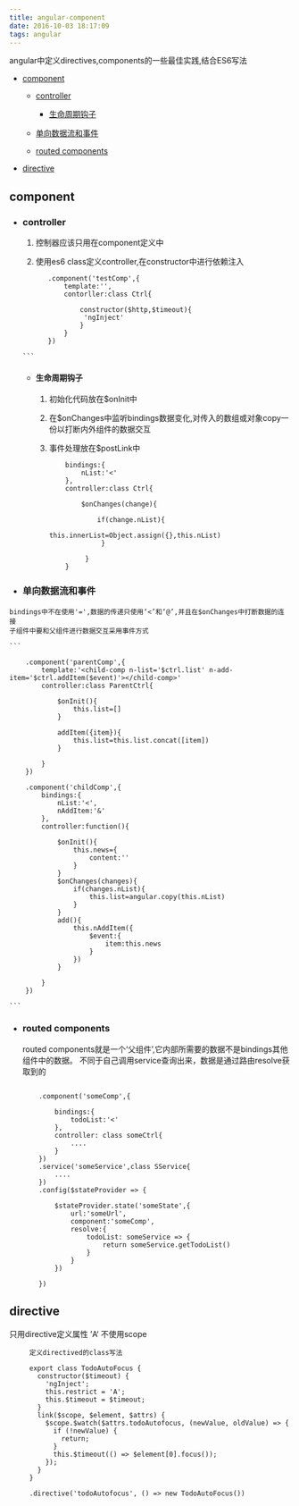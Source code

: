 ```yaml
---
title: angular-component
date: 2016-10-03 18:17:09
tags: angular
---
```


angular中定义directives,components的一些最佳实践,结合ES6写法

- [component](#component)
    
    - [controller](#controller)
    
        - [生命周期钩子](#生命周期钩子)
        
    - [单向数据流和事件](#单向数据流和事件)
    
    - [routed components](#routed-components)
    
- [directive](#directive)


## component

  - ### controller

      1. 控制器应该只用在component定义中

      2. 使用es6 class定义controller,在constructor中进行依赖注入
    
         ```
            .component('testComp',{
                template:'',
                contorller:class Ctrl{
                
                    constructor($http,$timeout){
                     'ngInject'   
                    }
                }
            })
        ```


     -  #### 生命周期钩子
   
        1. 初始化代码放在$onInit中
   
        2. 在$onChanges中监听bindings数据变化,对传入的数组或对象copy一份以打断内外组件的数据交互
   
        3. 事件处理放在$postLink中
   
            ```
                bindings:{
                    nList:'<'
                },
                controller:class Ctrl{
            
                    $onChanges(change){
            
                        if(change.nList){
                              this.innerList=Object.assign({},this.nList)
                         }
            
                     }  
                }
             ```
   
  -  ### 单向数据流和事件
    
    bindings中不在使用'=',数据的传递只使用‘<’和‘@’,并且在$onChanges中打断数据的连接
    子组件中要和父组件进行数据交互采用事件方式
    
    ```
        
        .component('parentComp',{
            template:'<child-comp n-list='$ctrl.list' n-add-item='$ctrl.addItem($event)'></child-comp>'
            controller:class ParentCtrl{
                
                $onInit(){
                    this.list=[]
                }
                
                addItem({item}){
                    this.list=this.list.concat([item])
                }
                
            }
        })
        
        .component('childComp',{
            bindings:{
                nList:'<',
                nAddItem:'&'
            },
            controller:function(){
                
                $onInit(){
                    this.news={
                        content:''
                    }
                }
                $onChanges(changes){
                    if(changes.nList){
                        this.list=angular.copy(this.nList)
                    }
                }
                add(){
                    this.nAddItem({
                        $event:{
                            item:this.news
                        }
                    })
                }
                
            }
        })
        
    ```
  - ### routed components
  
    routed components就是一个‘父组件’,它内部所需要的数据不是bindings其他组件中的数据。
    不同于自己调用service查询出来，数据是通过路由resolve获取到的
    
    ```
        
        .component('someComp',{
        
            bindings:{
                todoList:'<'
            },
            controller: class someCtrl{
                ....
            }    
        })
        .service('someService',class SService{
            ....
        })
        .config($stateProvider => {
        
            $stateProvider.state('someState',{
                url:'someUrl',
                component:'someComp',
                resolve:{
                    todoList: someService => {
                        return someService.getTodoList()
                    }
                }
            })
        
        })
    ```
  
    
## directive

   只用directive定义属性 ’A‘
   不使用scope
   
   ```
        定义directived的class写法
        
        export class TodoAutoFocus {
          constructor($timeout) {
            'ngInject';
            this.restrict = 'A';
            this.$timeout = $timeout;
          }
          link($scope, $element, $attrs) {
            $scope.$watch($attrs.todoAutofocus, (newValue, oldValue) => {
              if (!newValue) {
                return;
              }
              this.$timeout(() => $element[0].focus());
            });
          }
        }
        
        .directive('todoAutofocus', () => new TodoAutoFocus())
    
   ```
